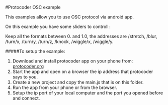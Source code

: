 #Protocoder OSC example

This examples allow you to use OSC protocol via android app.

On this example you have some sliders to controll:

Keep all the formats between 0. and 1.0, the addresses are /stretch, /blur, /turn/x, /turn/y, /turn/z, /knock, /wiggle/x, /wiggle/y.

#####To setup the example:
1. Download and install protocoder app on your phone from: [protocoder.org](http://protocoder.org/)
2. Start the app and open on a browser the ip address that protocoder says to you.
3. Create a new project and copy the main.js that is on this folder.
4. Run the app from your phone or from the browser.
5. Setup the ip port of your local computer and the port you opened before and connect.
